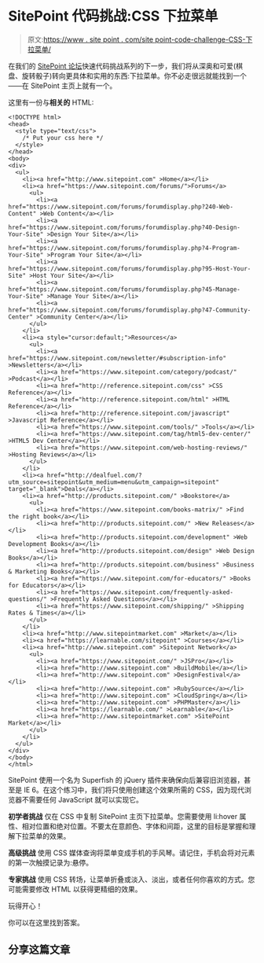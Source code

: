 # SitePoint 代码挑战:CSS 下拉菜单

> 原文:[https://www . site point . com/site point-code-challenge-CSS-下拉菜单/](https://www.sitepoint.com/sitepoint-code-challenge-css-drop-down-menus/)

在我们的 [SitePoint 论坛](https://www.sitepoint.com/forums/ "SitePoint forums")快速代码挑战系列的下一步，我们将从深奥和可爱(棋盘、旋转骰子)转向更具体和实用的东西:下拉菜单。你不必走很远就能找到一个——在 SitePoint 主页上就有一个。

这里有一份与**相关的** HTML:

```
<!DOCTYPE html>
<head>
  <style type="text/css">
    /* Put your css here */
  </style>
</head>
<body>
<div>
  <ul>
    <li><a href="http://www.sitepoint.com" >Home</a></li>
    <li><a href="https://www.sitepoint.com/forums/">Forums</a>
      <ul>
        <li><a href="https://www.sitepoint.com/forums/forumdisplay.php?240-Web-Content" >Web Content</a></li>
        <li><a href="https://www.sitepoint.com/forums/forumdisplay.php?40-Design-Your-Site" >Design Your Site</a></li>
        <li><a href="https://www.sitepoint.com/forums/forumdisplay.php?4-Program-Your-Site" >Program Your Site</a></li>
        <li><a href="https://www.sitepoint.com/forums/forumdisplay.php?95-Host-Your-Site" >Host Your Site</a></li>
        <li><a href="https://www.sitepoint.com/forums/forumdisplay.php?45-Manage-Your-Site" >Manage Your Site</a></li>
        <li><a href="https://www.sitepoint.com/forums/forumdisplay.php?47-Community-Center" >Community Center</a></li>
      </ul>
    </li>
    <li><a style="cursor:default;">Resources</a>
      <ul>
        <li><a href="https://www.sitepoint.com/newsletter/#subscription-info" >Newsletters</a></li>
        <li><a href="https://www.sitepoint.com/category/podcast/" >Podcast</a></li>
        <li><a href="http://reference.sitepoint.com/css" >CSS Reference</a></li>
        <li><a href="http://reference.sitepoint.com/html" >HTML Reference</a></li>
        <li><a href="http://reference.sitepoint.com/javascript" >Javascript Reference</a></li>
        <li><a href="https://www.sitepoint.com/tools/" >Tools</a></li>
        <li><a href="https://www.sitepoint.com/tag/html5-dev-center/" >HTML5 Dev Center</a></li>
        <li><a href="https://www.sitepoint.com/web-hosting-reviews/" >Hosting Reviews</a></li>
      </ul>
    </li>
    <li><a href="http://dealfuel.com/?utm_source=sitepoint&utm_medium=menu&utm_campaign=sitepoint" target="_blank">Deals</a></li>
    <li><a href="http://products.sitepoint.com/" >Bookstore</a>
      <ul>
        <li><a href="https://www.sitepoint.com/books-matrix/" >Find the right book</a></li>
        <li><a href="http://products.sitepoint.com/" >New Releases</a></li>
        <li><a href="http://products.sitepoint.com/development" >Web Development Books</a></li>
        <li><a href="http://products.sitepoint.com/design" >Web Design Books</a></li>
        <li><a href="http://products.sitepoint.com/business" >Business & Marketing Books</a></li>
        <li><a href="https://www.sitepoint.com/for-educators/" >Books for Educators</a></li>
        <li><a href="https://www.sitepoint.com/frequently-asked-questions/" >Frequently Asked Questions</a></li>
        <li><a href="https://www.sitepoint.com/shipping/" >Shipping Rates & Times</a></li>
      </ul>
    </li>
    <li><a href="http://www.sitepointmarket.com" >Market</a></li>
    <li><a href="https://learnable.com/sitepoint" >Courses</a></li>
    <li><a href="http://www.sitepoint.com" >Sitepoint Network</a>
      <ul>
        <li><a href="https://www.sitepoint.com/" >JSPro</a></li>
        <li><a href="http://www.sitepoint.com" >BuildMobile</a></li>
        <li><a href="http://www.sitepoint.com" >DesignFestival</a></li>
        <li><a href="http://www.sitepoint.com" >RubySource</a></li>
        <li><a href="http://www.sitepoint.com" >CloudSpring</a></li>
        <li><a href="http://www.sitepoint.com" >PHPMaster</a></li>
        <li><a href="https://learnable.com/" >Learnable</a></li>
        <li><a href="http://www.sitepointmarket.com" >SitePoint Market</a></li>
      </ul>
    </li>
  </ul>
</div>
</body>
</html>
```

SitePoint 使用一个名为 Superfish 的 jQuery 插件来确保向后兼容旧浏览器，甚至是 IE 6。在这个练习中，我们将只使用创建这个效果所需的 CSS，因为现代浏览器不需要任何 JavaScript 就可以实现它。

**初学者挑战**
仅在 CSS 中复制 SitePoint 主页下拉菜单。您需要使用 li:hover 属性、相对位置和绝对位置。不要太在意颜色、字体和间距，这里的目标是掌握和理解下拉菜单的效果。

**高级挑战**
使用 CSS 媒体查询将菜单变成手机的手风琴。请记住，手机会将对元素的第一次触摸记录为:悬停。

**专家挑战**
使用 CSS 转场，让菜单折叠或淡入、淡出，或者任何你喜欢的方式。您可能需要修改 HTML 以获得更精细的效果。

玩得开心！

你可以在这里找到答案。

## 分享这篇文章